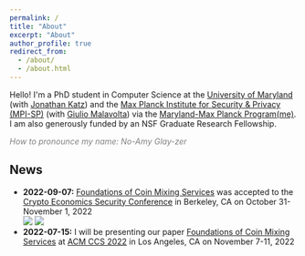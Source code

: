 ```yaml
---
permalink: /
title: "About"
excerpt: "About"
author_profile: true
redirect_from: 
  - /about/
  - /about.html
---
```


Hello! I'm a PhD student in Computer Science at the [University of Maryland](https://www.cs.umd.edu/people/nglaeser) (with [Jonathan Katz](https://www.cs.umd.edu/~jkatz/)) and the [Max Planck Institute for Security & Privacy (MPI-SP)](https://www.mpi-sp.org/person/116161/14251) (with [Giulio Malavolta](https://sites.google.com/view/giuliomalavolta/)) via the [Maryland-Max Planck Program(me)](https://www.cs.umd.edu/maryland-max-planck). I am also generously funded by an NSF Graduate Research Fellowship.

<span style="color: gray;">*How to pronounce my name: No-Amy Glay-zer*</span>

News
---
- **2022-09-07:** [Foundations of Coin Mixing Services](https://eprint.iacr.org/2022/942) was accepted to the [Crypto Economics Security Conference](https://cesc.io/) in Berkeley, CA on October 31-November 1, 2022  
<a target="_blank" href="https://youtu.be/q9-xxy43BnM?t=4486"><img src="https://img.shields.io/badge/-video-blue"></a>
<a target="_blank" href="files/BCS-poster48x36-FINAL.pdf"><img src="https://img.shields.io/badge/-poster-blue"></a>
- **2022-07-15:** I will be presenting our paper [Foundations of Coin Mixing Services](https://eprint.iacr.org/2022/942) at [ACM CCS 2022](https://www.sigsac.org/ccs/CCS2022/) in Los Angeles, CA on November 7-11, 2022